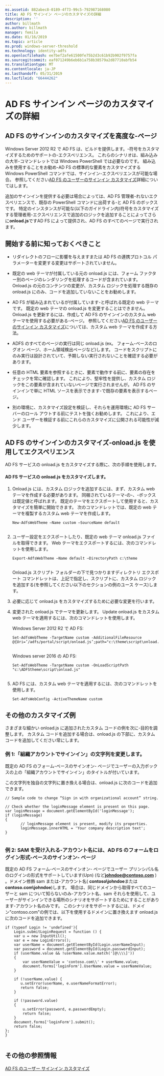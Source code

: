 ```yaml
---
ms.assetid: 882abec8-0189-4f73-99c5-792987168080
title: AD FS サインイン ページのカスタマイズの詳細
description: ''
author: billmath
ms.author: billmath
manager: femila
ms.date: 01/16/2019
ms.topic: article
ms.prod: windows-server-threshold
ms.technology: identity-adfs
ms.openlocfilehash: ee7bef2afe61500fe75b2d3c61b92b902f9757fa
ms.sourcegitcommit: eaf071249b6eb6b1a758b38579a2d87710abfb54
ms.translationtype: MT
ms.contentlocale: ja-JP
ms.lasthandoff: 05/31/2019
ms.locfileid: "66444262"
---
```

# <a name="advanced-customization-of-ad-fs-sign-in-pages"></a>AD FS サインイン ページのカスタマイズの詳細

  
## <a name="advanced-customization-of-ad-fs-sign-in-pages"></a>AD FS のサインインのカスタマイズを高度な\-ページ  
Windows Server 2012 R2 で AD FS は、ビルドを提供します。\-符号をカスタマイズするためのサポートの\-エクスペリエンス。 これらのシナリオは、組み込みの大半\-コマンドレットでは Windows PowerShell では必要なのです。  組み込みを使用することをお勧め\-AD FS の標準的な要素をカスタマイズする Windows PowerShell コマンドでは、サインイン\-エクスペリエンスが可能な場合。  参照してください[AD FS のユーザーのサインイン カスタマイズ](AD-FS-user-sign-in-customization.md)詳細についてはします。  
  
追加のサインインを提供する必要は場合によっては、AD FS 管理者\-れないエクスペリエンスで、既存の PowerShell コマンドに出荷する\-と AD FS のボックスです。 特定のインスタンスが可能な\(以下のガイドライン内\)符号をカスタマイズする管理者用\-エクスペリエンスで追加のロジックを追加することによってさらに**onload.js**ですAD FS によって提供され、AD FS のすべてのページで実行されます。  
  
## <a name="things-to-know-before-you-start"></a>開始する前に知っておくべきこと  
  
-   リダイレクトのフローに影響を与えますまたは AD FS の連携プロトコル パラメーターを変更する変更はサポートされていません。
  
-   既定の web テーマが付属している元の onload.js には、フォーム ファクター別のページのレンダリングを処理するコードが含まれています。 Onload.js の元のコンテンツの変更が、カスタム ロジックを処理する既存の onload.js にのみ、コードを追加していないことをお勧めします。  
  
-   AD FS が組み込まれているが付属しています\-と呼ばれる既定の web テーマです。 既定の web テーマの onload.js を変更することはできません。 Onload.js を更新するには、作成して AD FS のサインインのカスタム web テーマを使用する必要がある\-ページ。  参照してください[AD FS のユーザーのサインイン カスタマイズ](AD-FS-user-sign-in-customization.md)については、カスタム web テーマを作成する方法。  
  
-   ADFS のすべてのページの実行は同じ onload.js \(ex。 フォーム\-ベースのログオン ページ、ホーム領域検出ページなど\)します。 コードをスクリプトにのみ実行は設計されていて、予期しない実行されないことを確認する必要があります。  
  
-   任意の HTML 要素を参照するときに、要素で動作する前に、要素の存在をチェックを常に確認します。 これにより、堅牢性を提供し、カスタム ロジックをこの要素が含まれていないページで実行されませんが。 AD FS のサインインで単に HTML ソースを表示できます\-で既存の要素を表示するページ。  
  
-   別の環境に、カスタマイズ設定を検証し、それらを運用環境に AD FS サーバーのロール アウトする前にテストを強くお勧めします。 これにより、エンド ユーザーを検証する前にこれらのカスタマイズに公開される可能性が減少します。  
  
## <a name="customizing-the-ad-fs-sign-in-experience-by-using-onloadjs"></a>AD FS のサインインのカスタマイズ\-onload.js を使用してエクスペリエンス  
AD FS サービスの onload.js をカスタマイズする際に、次の手順を使用します。  
  
#### <a name="customizing-onloadjs-for-the-ad-fs-service"></a>AD FS サービスの onload.js をカスタマイズします。  
  
1.  Onload.js には、カスタム ロジックを追加するには、まず、カスタム web テーマを作成する必要があります。 同梱されているテーマ\-の\-、\-ボックスは既定値と呼ばれます。 既定のテーマをエクスポートして使用すると、カスタマイズを簡単に開始できます。 次のコマンドレットでは、既定の web テーマを複製するカスタム web テーマを作成します。  
  
    ```  
    New-AdfsWebTheme –Name custom –SourceName default  
  
    ```  
  
2.  ユーザー設定をエクスポートしたり、既定の web テーマ onload.js ファイルを取得できます。 Web テーマをエクスポートするには、次のコマンドレットを使用します。  
  
    ```  
    Export-AdfsWebTheme –Name default –DirectoryPath c:\theme  
  
    ```  
  
    Onload.js スクリプト フォルダーの下で見つかりますディレクトリ エクスポート コマンドレットは、上記で指定し、スクリプトに、カスタム ロジックを追加する\(を参照してください以下のセクションの例のユース ケース\)します。  
  
3.  必要に応じて onload.js をカスタマイズするために必要な変更を行います。  
  
4.  変更された onload.js でテーマを更新します。 Update onload.js をカスタム web テーマを適用するには、次のコマンドレットを使用します。  

     Windows Server 2012 R2 で AD FS:  

    ```  
    Set-AdfsWebTheme -TargetName custom -AdditionalFileResource @{Uri=’/adfs/portal/script/onload.js’;path="c:\theme\script\onload.js"}  
  
    ```  
    Windows server 2016 の AD FS:

     ```  
    Set-AdfsWebTheme -TargetName custom -OnLoadScriptPath "c:\ADFStheme\script\onload.js"   
  
    ```  
  
5.  AD FS には、カスタム web テーマを適用するには、次のコマンドレットを使用します。  
  
    ```  
    Set-AdfsWebConfig -ActiveThemeName custom  
    ```  
  
## <a name="additional-customization-examples"></a>その他のカスタマイズ例  
さまざまな細かい onload.js に追加されたカスタム コードの例を次に\-目的を調整します。 カスタム コードを追加する場合は、onload.js の下部に、カスタム コードを追加してください常にします。  
  
### <a name="example-1-change-sign-in-with-organizational-account-string"></a>例 1:「組織アカウントでサインイン」の文字列を変更します。  
既定の AD FS のフォーム\-ベースのサインオン\- ページでユーザーの入力ボックスの上の「組織アカウントでサインイン」のタイトルが付いています。  
  
この文字列を独自の文字列に置き換える場合は、onload.js に次のコードを追加できます。  
  
```  
// Sample code to change “Sign in with organizational account” string.  
  
// Check whether the loginMessage element is present on this page.  
var loginMessage = document.getElementById('loginMessage');  
if (loginMessage)  
{  
       // loginMessage element is present, modify its properties.  
       loginMessage.innerHTML = 'Your company description text';  
}  
  
```  
  
### <a name="example-2-accept-sam-account-name-as-a-login-format-on-an-ad-fs-form-based-sign-in-page"></a>例 2: SAM を受け入れる\-アカウント名には、AD FS のフォームをログイン形式\-ベースのサインオン\- ページ  
既定の AD FS フォーム\-ベースのサインオン\- ページでユーザー プリンシパル名のログインの形式をサポートしています\(Upn\) \(など<strong>johndoe@contoso.com</strong> \) 。ドメイン修飾 sam または\-アカウント名\( **contoso\\johndoe**または**contoso.com\\johndoe**\)します。 場合は、同じドメインから取得すべてのユーザーと sam について知らないのみ\-アカウント名、sam それらを使用して、ユーザーがサインインできる場所のシナリオをサポートするためにすることがあります\-アカウント名のみです。 このシナリオをサポートするには、ドメイン"contoso.com"の例では、以下を使用するドメインに置き換えます onload.js に次のコードを追加できます。  
  
```  
if (typeof Login != 'undefined'){  
    Login.submitLoginRequest = function () {   
    var u = new InputUtil();  
    var e = new LoginErrors();  
    var userName = document.getElementById(Login.userNameInput);  
    var password = document.getElementById(Login.passwordInput);  
    if (userName.value && !userName.value.match('[@\\\\]'))   
    {  
        var userNameValue = 'contoso.com\\' + userName.value;  
        document.forms['loginForm'].UserName.value = userNameValue;  
    }  
  
    if (!userName.value) {  
       u.setError(userName, e.userNameFormatError);  
       return false;  
    }  
  
    if (!password.value)   
    {  
        u.setError(password, e.passwordEmpty);  
        return false;  
    }  
    document.forms['loginForm'].submit();  
    return false;  
};  
}  
  
```  
  
## <a name="additional-references"></a>その他の参照情報 
[AD FS のユーザー サインイン カスタマイズ](AD-FS-user-sign-in-customization.md)  
  

